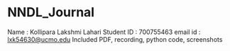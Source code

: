 # NNDL_Journal
Name : Kollipara Lakshmi Lahari 
Student ID : 700755463 
email id : lxk54630@ucmo.edu 
Included PDF, recording, python code, screenshots
